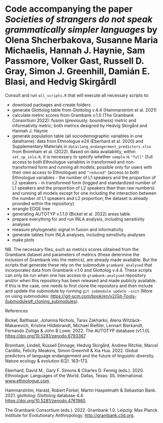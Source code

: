 # Code accompanying the paper *Societies of strangers do not speak grammatically simpler languages* by Olena Shcherbakova, Susanne Maria Michaelis, Hannah J. Haynie, Sam Passmore, Volker Gast, Russell D. Gray, Simon J. Greenhill, Damián E. Blasi, and Hedvig Skirgårdl

Consult and run `all_scripts.R` that will execute all necessary scripts to:

- download packages and create folders 
- generate Glottolog table from Glottolog v.4.4 (Hammarström et al. 2021)
- calculate metric scores from Grambank v.1.0 (The Grambank Consortium 2022): fusion (previously: boundness) metric and informativity metric; both metrics designed by Hedvig Skirgård and Hannah J. Haynie
- generate population table (all sociodemographic variables in one dataframe): data from Ethnologue e24 (Eberhard et al. 2020) and Supplementary Materials in ```data\lang_endangerment_predictors.xlsx``` from Bromham et al. (2022). Based on data availability, within `set_up_inla.R`, it is necessary to specify whether `sample` is `"full"` (full access to both Ethnologue variables in transformed and non-transformed form and running all models; possible only for users with their own access to Ethnologue) and `"reduced"` (access to both Ethnologue variables - the number of L1 speakers and the proportion of L2 speakers - in transformed form (logged and standardized number of L1 speakers and the proportion of L2 speakers than than raw numbers) and running all models except for one including the interaction between the number of L1 speakers and L2 proportion; the dataset is already provided within the repository).
- wrangle EDGE tree
- generating AUTOTYP v.1.1.0 (Bickel et al. 2022) areas table
- prepare everything for and run INLA analysis, including sensitivity analyses
- measure phylogenetic signal in fusion and informativity
- generate tables from INLA analyses, including sensitivity analyses
- make plots


NB. The necessary files, such as metrics scores obtained from the Grambank dataset and parameters of metrics (these determine the inclusion of Grambank into the metrics), are already made available. But the scripts that generate these rely on the submodule ```grambank_analysed``` that incorporates data from Grambank v.1.0 and Glottolog v.4.4. These scripts can only be run when one has access to ```grambank-analysed``` repository and/or when this repository has been released and made publicly available. If this is the case, one needs to first clone the repository and then include and update the submodule by running ```git submodule update —init``` (More on using submodules: https://git-scm.com/book/en/v2/Git-Tools-Submodules#_cloning_submodules). 




References

Bickel, Balthasar, Johanna Nichols, Taras Zakharko, Alena Witzlack-Makarevich, Kristine Hildebrandt, Michael Rießler, Lennart Bierkandt, Fernando Zúñiga & John B Lowe. 2022. The AUTOTYP database (v1.1.0). https://doi.org/10.5281/zenodo.6793367.

Bromham, Lindell, Russell Dinnage, Hedvig Skirgård, Andrew Ritchie, Marcel Cardillo, Felicity Meakins, Simon Greenhill & Xia Hua. 2022. Global predictors of language endangerment and the future of linguistic diversity. Nature ecology & evolution 6(2). 163–173.

Eberhard, David M., Gary F. Simons & Charles D. Fennig (eds.). 2020. Ethnologue: Languages of the World. Dallas, Texas: SIL International. www.ethnologue.com.

Hammarström, Harald, Robert Forkel, Martin Haspelmath & Sebastian Bank. 2021. glottolog: Glottolog database 4.4. https://doi.org/10.5281/zenodo.4761960.

The Grambank Consortium (eds.). 2022. Grambank 1.0. Leipzig: Max Planck Institute for Evolutionary Anthropology. http://grambank.clld.org.





